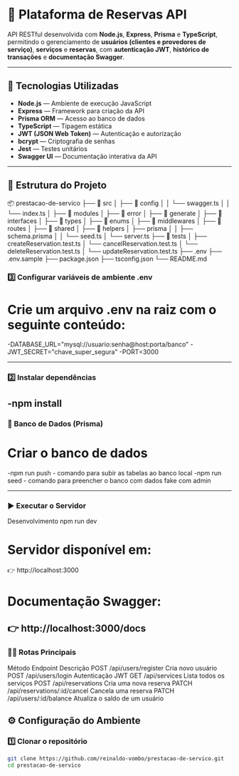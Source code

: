 # 🧩 Plataforma de Reservas API

API RESTful desenvolvida com **Node.js**, **Express**, **Prisma** e **TypeScript**, permitindo o gerenciamento de **usuários (clientes e provedores de serviço)**, **serviços** e **reservas**, com **autenticação JWT**, **histórico de transações** e **documentação Swagger**.

---

## 🚀 Tecnologias Utilizadas

- **Node.js** — Ambiente de execução JavaScript
- **Express** — Framework para criação da API
- **Prisma ORM** — Acesso ao banco de dados
- **TypeScript** — Tipagem estática
- **JWT (JSON Web Token)** — Autenticação e autorização
- **bcrypt** — Criptografia de senhas
- **Jest** — Testes unitários
- **Swagger UI** — Documentação interativa da API

---

## 📂 Estrutura do Projeto

📦 prestacao-de-servico
├── 📁 src
│ ├── 📁 config
│ │ └── swagger.ts
│ │ └── index.ts
│ ├── 📁 modules
│ ├── 📁 error
│ ├── 📁 generate
│ ├── 📁 interfaces
│ ├── 📁 types
│ ├── 📁 enums
│ ├── 📁 middlewares
│ ├── 📁 routes
│ ├── 📁 shared
│ ├── 📁 helpers
│ ├── prisma
│ │ ├── schema.prisma
│ │ └── seed.ts
│ └── server.ts
├── 📁 tests
│ ├── createReservation.test.ts
│ └── cancelReservation.test.ts
│ └── deleteReservation.test.ts
│ └── updateReservation.test.ts
├── .env
├── .env.sample
├── package.json
├── tsconfig.json
└── README.md

### 3️⃣ Configurar variáveis de ambiente .env

# Crie um arquivo .env na raiz com o seguinte conteúdo:

-DATABASE_URL="mysql://usuario:senha@host:porta/banco"
-JWT_SECRET="chave_super_segura"
-PORT=3000

---

### 2️⃣ Instalar dependências

## -npm install

### 🧱 Banco de Dados (Prisma)

# Criar o banco de dados

-npm run push - comando para subir as tabelas ao banco local
-npm run seed - comando para preencher o banco com dados fake com admin

---

### ▶️ Executar o Servidor

Desenvolvimento
npm run dev

# Servidor disponível em:

👉 http://localhost:3000

# Documentação Swagger:

## 👉 http://localhost:3000/docs

### 🧑‍💻 Rotas Principais

Método Endpoint Descrição
POST /api/users/register Cria novo usuário
POST /api/users/login Autenticação JWT
GET /api/services Lista todos os serviços
POST /api/reservations Cria uma nova reserva
PATCH /api/reservations/:id/cancel Cancela uma reserva
PATCH /api/users/:id/balance Atualiza o saldo de um usuário

## ⚙️ Configuração do Ambiente

### 1️⃣ Clonar o repositório

```bash
git clone https://github.com/reinaldo-vombo/prestacao-de-servico.git
cd prestacao-de-servico
```
